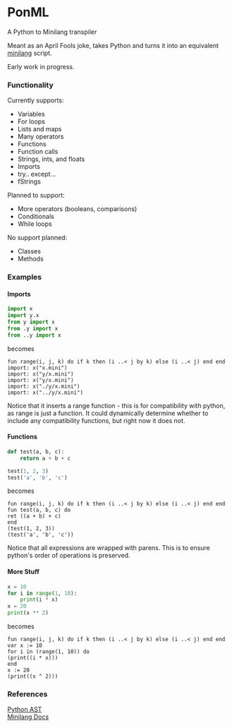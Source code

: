 # PonML
A Python to Minilang transpiler

Meant as an April Fools joke, takes Python and turns it into an equivalent [minilang](https://github.com/wrapl/minilang) script.

Early work in progress.

### Functionality  

Currently supports:  
- Variables
- For loops
- Lists and maps
- Many operators
- Functions
- Function calls
- Strings, ints, and floats
- Imports
- try.. except...
- fStrings

Planned to support:  
- More operators (booleans, comparisons)
- Conditionals
- While loops

No support planned:  
- Classes
- Methods

### Examples

#### Imports
```python
import x
import y.x
from y import x
from .y import x
from ..y import x
```
becomes
```minilang
fun range(i, j, k) do if k then (i ..< j by k) else (i ..< j) end end
import: x("x.mini")
import: x("y/x.mini")
import: x("y/x.mini")
import: x("./y/x.mini")
import: x("../y/x.mini")
```

Notice that it inserts a range function - this is for
compatibility with python, as range is just a function.
It could dynamically determine whether to
include any compatibility functions, but right now it does not.

#### Functions
```python
def test(a, b, c):
    return a + b + c

test(1, 2, 3)
test('a', 'b', 'c')

```

becomes

```minilang
fun range(i, j, k) do if k then (i ..< j by k) else (i ..< j) end end
fun test(a, b, c) do
ret ((a + b) + c)
end
(test(1, 2, 3))
(test('a', 'b', 'c'))
```

Notice that all expressions are wrapped with parens. This is to ensure python's
order of operations is preserved.

#### More Stuff
```python
x = 10
for i in range(1, 10):
    print(i * x)
x = 20
print(x ** 2)
```

becomes

```minilang
fun range(i, j, k) do if k then (i ..< j by k) else (i ..< j) end end
var x := 10
for i in (range(1, 10)) do
(print((i * x)))
end
x := 20
(print((x ^ 2)))
```

### References  
[Python AST](https://docs.python.org/3/library/ast.html)  
[Minilang Docs](https://minilang.readthedocs.io/en/latest/)
